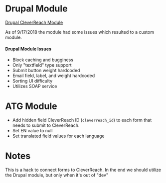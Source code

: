 # Drupal Module
[Drupal CleverReach Module](https://www.drupal.org/project/cleverreach)

As of 9/17/2018 the module had some issues which resulted to a custom module.

#### Drupal Module Issues
- Block caching and bugginess
- Only "textfield" type support
- Submit button weight hardcoded
- Email field, label, and weight hardcoded
- Sorting UI difficulty
- Utilizes SOAP service

# ATG Module
- Add hidden field CleverReach ID (`cleverreach_id`) to each form that needs to submit to CleverReach. 
- Set EN value to null
- Set translated field values for each language

# Notes
This is a hack to connect forms to CleverReach. In the end we should utilize the Drupal module, but only when it's out of "dev"
